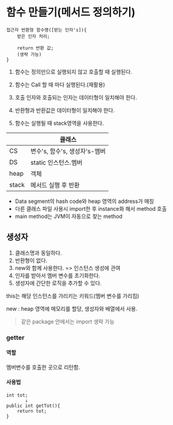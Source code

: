 # 함수 만들기(메서드 정의하기)
```
접근자 반환형 함수명([받는 인자's]){
    받은 인자 처리;

    return 반환 값;
    (생략 가능)
}
```

1. 함수는 정의만으로 실행되지 않고 호출할 때 실행된다.

2. 함수는 Call 할 때 마다 실행된다.(재활용)

3. 호출 인자와 호출되는 인자는 데이터형이 일치해야 한다.

4. 반환형과 반환값은 데이터형이 일치해야 한다.

5. 함수는 실행될 때 stack영역을 사용한다.

||클래스|
|-|-|
|CS|변수's, 함수's, 생성자's-멤버|
|DS|static 인스턴스.멤버|
|heap|객체|
|stack|메서드 실행 후 반환|
+ Data segment의 hash code와 heap 영역의 address가 매칭   
+ 다른 클래스 파일 사용시 import한 후 instance화 해서 method 호출     
+ main method는 JVM이 자동으로 찾는 method

## 생성자
1. 클래스명과 동일하다.
2. 반환형이 없다.
3. new와 함께 사용한다. => 인스턴스 생성에 관여
4. 인자를 받아서 멤버 변수를 초기화한다.
5. 생성자에 간단한 로직을 추가할 수 있다.

this는 해당 인스턴스를 가리키는 키워드(멤버 변수를 가리킴)

new : heap 영역에 메모리를 할당, 생성자와 배열에서 사용.

> 같은 package 안에서는 import 생략 가능

### getter
#### 역할
멤버변수를 호출한 곳으로 리턴함.

#### 사용법
```
int tot;
       ↓
public int getTot(){
    return tot;
}
```

